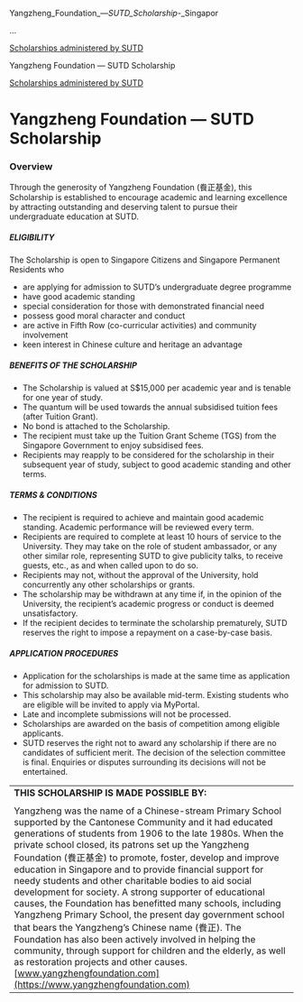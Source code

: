 Yangzheng_Foundation_—_SUTD_Scholarship_-_Singapor



…

 [Scholarships administered by SUTD](/admissions/undergraduate/scholarship/sutd-administered) 

Yangzheng Foundation — SUTD Scholarship

[Scholarships administered by SUTD](https://www.sutd.edu.sg/admissions/undergraduate/scholarship/sutd-administered)

Yangzheng Foundation — SUTD Scholarship
=======================================

### Overview



Through the generosity of Yangzheng Foundation (飬正基金), this Scholarship is established to encourage academic and learning excellence by attracting outstanding and deserving talent to pursue their undergraduate education at SUTD.



##### **ELIGIBILITY**



The Scholarship is open to Singapore Citizens and Singapore Permanent Residents who



* are applying for admission to SUTD’s undergraduate degree programme
* have good academic standing
* special consideration for those with demonstrated financial need
* possess good moral character and conduct
* are active in Fifth Row (co-curricular activities) and community involvement
* keen interest in Chinese culture and heritage an advantage


##### **BENEFITS OF THE SCHOLARSHIP**



* The Scholarship is valued at S$15,000 per academic year and is tenable for one year of study.
* The quantum will be used towards the annual subsidised tuition fees (after Tuition Grant).
* No bond is attached to the Scholarship.
* The recipient must take up the Tuition Grant Scheme (TGS) from the Singapore Government to enjoy subsidised fees.
* Recipients may reapply to be considered for the scholarship in their subsequent year of study, subject to good academic standing and other terms.


##### **TERMS & CONDITIONS**



* The recipient is required to achieve and maintain good academic standing. Academic performance will be reviewed every term.
* Recipients are required to complete at least 10 hours of service to the University. They may take on the role of student ambassador, or any other similar role, representing SUTD to give publicity talks, to receive guests, etc., as and when called upon to do so.
* Recipients may not, without the approval of the University, hold concurrently any other scholarships or grants.
* The scholarship may be withdrawn at any time if, in the opinion of the University, the recipient’s academic progress or conduct is deemed unsatisfactory.
* If the recipient decides to terminate the scholarship prematurely, SUTD reserves the right to impose a repayment on a case-by-case basis.


##### **APPLICATION PROCEDURES**



* Application for the scholarships is made at the same time as application for admission to SUTD.
* This scholarship may also be available mid-term. Existing students who are eligible will be invited to apply via MyPortal.
* Late and incomplete submissions will not be processed.
* Scholarships are awarded on the basis of competition among eligible applicants.
* SUTD reserves the right not to award any scholarship if there are no candidates of sufficient merit. The decision of the selection committee is final. Enquiries or disputes surrounding its decisions will not be entertained.


|  |
| --- |
| **THIS SCHOLARSHIP IS MADE POSSIBLE BY:** |
|  |
| Yangzheng was the name of a Chinese-stream Primary School supported by the Cantonese Community and it had educated generations of students from 1906 to the late 1980s. When the private school closed, its patrons set up the Yangzheng Foundation (飬正基金) to promote, foster, develop and improve education in Singapore and to provide financial support for needy students and other charitable bodies to aid social development for society. A strong supporter of educational causes, the Foundation has benefitted many schools, including Yangzheng Primary School, the present day government school that bears the Yangzheng’s Chinese name (飬正). The Foundation has also been actively involved in helping the community, through support for children and the elderly, as well as restoration projects and other causes.   [www.yangzhengfoundation.com](https://www.yangzhengfoundation.com) |

